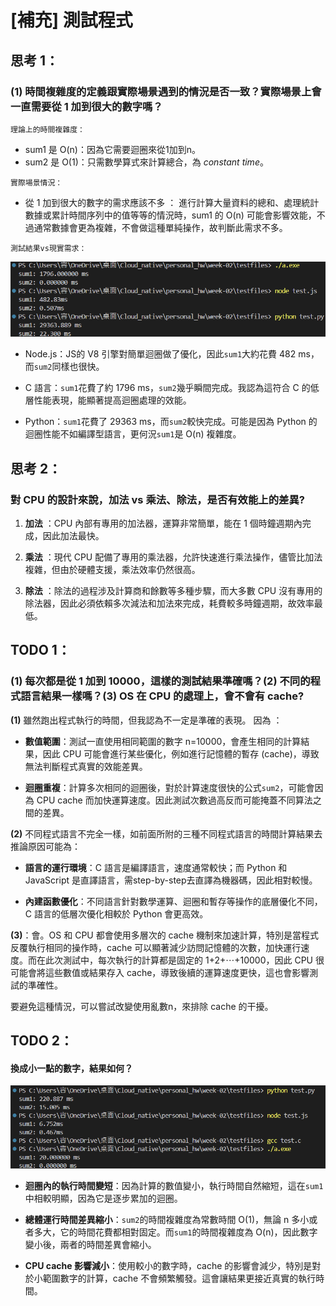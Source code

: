 [補充] 測試程式
===
## 思考 1：
### (1) 時間複雜度的定義跟實際場景遇到的情況是否一致？實際場景上會一直需要從 1 加到很大的數字嗎？

`理論上的時間複雜度：`

- sum1 是 O(n)：因為它需要迴圈來從1加到n。
- sum2 是 O(1)：只需數學算式來計算總合，為 *constant time*。

`實際場景情況：`
- 從 1 加到很大的數字的需求應該不多
： 進行計算大量資料的總和、處理統計數據或累計時間序列中的值等等的情況時，sum1 的 O(n) 可能會影響效能，不過通常數據會更為複雜，不會做這種單純操作，故判斷此需求不多。

`測試結果vs現實需求：`

![result](test.png)
- Node.js：JS的 V8 引擎對簡單迴圈做了優化，因此`sum1`大約花費 482 ms，而`sum2`同樣也很快。

- C 語言：`sum1`花費了約 1796 ms，`sum2`幾乎瞬間完成。我認為這符合 C 的低層性能表現，能顯著提高迴圈處理的效能。

- Python：`sum1`花費了 29363 ms，而`sum2`較快完成。可能是因為 Python 的迴圈性能不如編譯型語言，更何況`sum1`是 O(n) 複雜度。


## 思考 2：
### 對 CPU 的設計來說，加法 vs 乘法、除法，是否有效能上的差異?
1. **加法**
：CPU 內部有專用的加法器，運算非常簡單，能在 1 個時鐘週期內完成，因此加法最快。

2. **乘法**
：現代 CPU 配備了專用的乘法器，允許快速進行乘法操作，儘管比加法複雜，但由於硬體支援，乘法效率仍然很高。

3. **除法**
：除法的過程涉及計算商和餘數等多種步驟，而大多數 CPU 沒有專用的除法器，因此必須依賴多次減法和加法來完成，耗費較多時鐘週期，故效率最低。


## TODO 1：
### (1) 每次都是從 1 加到 10000，這樣的測試結果準確嗎？(2) 不同的程式語言結果一樣嗎？(3) OS 在 CPU 的處理上，會不會有 cache?

**(1)** 雖然跑出程式執行的時間，但我認為不一定是準確的表現。
因為
：
- **數值範圍**：測試一直使用相同範圍的數字 n=10000，會產生相同的計算結果，因此 CPU 可能會進行某些優化，例如進行記憶體的暫存 (cache)，導致無法判斷程式真實的效能差異。

- **迴圈重複**：計算多次相同的迴圈後，對於計算速度很快的公式`sum2`，可能會因為 CPU cache 而加快運算速度。因此測試次數過高反而可能掩蓋不同算法之間的差異。

**(2)** 不同程式語言不完全一樣，如前面所附的三種不同程式語言的時間計算結果去推論原因可能為：
- **語言的運行環境**：C 語言是編譯語言，速度通常較快；而 Python 和 JavaScript 是直譯語言，需step-by-step去直譯為機器碼，因此相對較慢。

- **內建函數優化**：不同語言針對數學運算、迴圈和暫存等操作的底層優化不同，C 語言的低層次優化相較於 Python 會更高效。

**(3)**：會。OS 和 CPU 都會使用多層次的 cache 機制來加速計算，特別是當程式反覆執行相同的操作時，cache 可以顯著減少訪問記憶體的次數，加快運行速度。而在此次測試中，每次執行的計算都是固定的 1+2+⋯+10000，因此 CPU 很可能會將這些數值或結果存入 cache，導致後續的運算速度更快，這也會影響測試的準確性。

要避免這種情況，可以嘗試改變使用亂數n，來排除 cache 的干擾。

## TODO 2：
#### 換成小一點的數字，結果如何？
![result_small](test_small.png)

- **迴圈內的執行時間變短**：因為計算的數值變小，執行時間自然縮短，這在`sum1`中相較明顯，因為它是逐步累加的迴圈。

- **總體運行時間差異縮小**：`sum2`的時間複雜度為常數時間 O(1)，無論 n 多小或者多大，它的時間花費都相對固定。而`sum1`的時間複雜度為 O(n)，因此數字變小後，兩者的時間差異會縮小。

- **CPU cache 影響減小**：使用較小的數字時，cache 的影響會減少，特別是對於小範圍數字的計算，cache 不會頻繁觸發。這會讓結果更接近真實的執行時間。

[base64str]:
[base64str2]:
